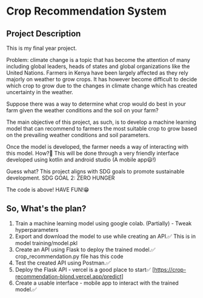 # Crop Recommendation System

## Project Description
This is my final year project.

Problem: climate change is a topic that has become the attention of many including global leaders, heads of states and global organizations like the United Nations. Farmers in Kenya have been largely affected as they rely majorly on weather to grow crops. It has however become difficult to decide which crop to grow due to the changes in climate change which has created uncertainty in the weather.

Suppose there was a way to determine what crop would do best in your farm given the weather conditions and the soil on your farm?

The main objective of this project, as such, is to develop a machine learning model that can recommend to farmers the most suitable crop to grow based on the prevailing weather conditions and soil parameters.

Once the model is developed, the farmer needs a way of interacting with this model. How?🤔 This will be done through a very friendly interface developed using kotlin and android studio (A mobile app😃!)

Guess what? This project aligns with SDG goals to promote sustainable development. SDG GOAL 2: ZERO HUNGER


The code is above! HAVE FUN!😁

## So, What's the plan?
1. Train a machine learning model using google colab. (Partially) - Tweak hyperparameters
2. Export and download the model to use while creating an API.✅ This is in model training/model.pkl
2. Create an API using Flask to deploy the trained model.✅ crop_recommendation.py file has this code
3. Test the created API using Postman.✅
4. Deploy the Flask API - vercel is a good place to start✅
   [https://crop-recommendation-blond.vercel.app/predict]
6. Create a usable interface - mobile app to interact with the trained model.✅
